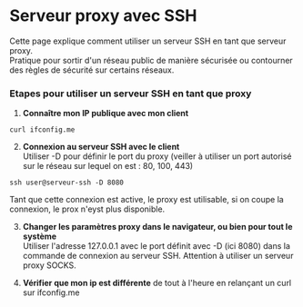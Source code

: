 # Serveur proxy avec SSH

Cette page explique comment utiliser un serveur SSH en tant que serveur proxy.  
Pratique pour sortir d'un réseau public de manière sécurisée ou contourner des règles de sécurité sur certains réseaux.

### Etapes pour utiliser un serveur SSH en tant que proxy

1. **Connaître mon IP publique avec mon client**
```
curl ifconfig.me
```

2. **Connexion au serveur SSH avec le client**  
Utiliser -D pour définir le port du proxy (veiller à utiliser un port autorisé sur le réseau sur lequel on est : 80, 100, 443)
```
ssh user@serveur-ssh -D 8080
```
Tant que cette connexion est active, le proxy est utilisable, si on coupe la connexion, le prox n'eyst plus disponible.

3. **Changer les paramètres proxy dans le navigateur, ou bien pour tout le système**    
Utiliser l'adresse 127.0.0.1 avec le port définit avec -D (ici 8080) dans la commande de connexion au serveur SSH. Attention à utiliser un serveur proxy SOCKS.

4. **Vérifier que mon ip est différente** de tout à l'heure en relançant un curl sur ifconfig.me